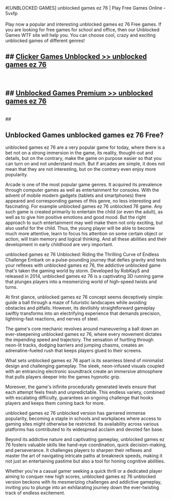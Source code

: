 #[UNBLOCKED GAMES] unblocked games ez 76 | Play Free Games Online - 5vxfp <br>
<br>
Play now a popular and interesting unblocked games ez 76 Free games. If you are looking for free games for school and office, then our Unblocked Games WTF site will help you. You can choose cool, crazy and exciting unblocked games of different genres!


## ##  [Clicker Games Unblocked >> unblocked games ez 76](http://freeplayer.one?title=unblocked_games_ez_76&ref=22)
  <br>

##  ## [Unblocked Games Premium >> unblocked games ez 76](http://freeplayer.one?title=unblocked_games_ez_76&ref=22)
  <br>
  ##



## Unblocked Games unblocked games ez 76 Free?

unblocked games ez 76 are a very popular game for today, where there is a bet not on a strong immersion in the game, its reality, thought-out and details, but on the contrary, make the game on purpose easier so that you can turn on and not understand much. But if arcades are simple, it does not mean that they are not interesting, but on the contrary even enjoy more popularity.

Arcade is one of the most popular game genres. It acquired its prevalence through computer games as well as entertainment for consoles. With the advent of mobile modern gadgets (tablets and smartphones) there appeared and corresponding games of this genre, no less interesting and fascinating. For example unblocked games ez 76 unblocked 76 game. Any such game is created primarily to entertain the child (or even the adult), as well as to give him positive emotions and good mood. But the right approach to such entertainment may well make them not only exciting, but also useful for the child. Thus, the young player will be able to become much more attentive, learn to focus his attention on some certain object or action, will train memory and logical thinking. And all these abilities and their development in early childhood are very important.

unblocked games ez 76 Unblocked: Riding the Thrilling Curve of Endless Challenge
Embark on a pulse-pounding journey that defies gravity and tests your reflexes with unblocked games ez 76, the addictive unblocked game that's taken the gaming world by storm. Developed by RobKayS and released in 2014, unblocked games ez 76 is a captivating 3D running game that plunges players into a mesmerizing world of high-speed twists and turns.

At first glance, unblocked games ez 76 concept seems deceptively simple: guide a ball through a maze of futuristic landscapes while avoiding obstacles and pitfalls. However, its devilishly straightforward gameplay swiftly transforms into an electrifying experience that demands precision, lightning-fast reactions, and nerves of steel.

The game's core mechanic revolves around maneuvering a ball down an ever-steepening unblocked games ez 76, where every movement dictates the impending speed and trajectory. The sensation of hurtling through neon-lit tracks, dodging barriers and jumping chasms, creates an adrenaline-fueled rush that keeps players glued to their screens.

What sets unblocked games ez 76 apart is its seamless blend of minimalist design and challenging gameplay. The sleek, neon-infused visuals coupled with an entrancing electronic soundtrack create an immersive atmosphere that pulls players deeper into the games hypnotic grip.

Moreover, the game's infinite procedurally generated levels ensure that each attempt feels fresh and unpredictable. This endless variety, combined with escalating difficulty, guarantees an ongoing challenge that hooks players and keeps them coming back for more.

unblocked games ez 76 unblocked version has garnered immense popularity, becoming a staple in schools and workplaces where access to gaming sites might otherwise be restricted. Its availability across various platforms has contributed to its widespread acclaim and devoted fan base.

Beyond its addictive nature and captivating gameplay, unblocked games ez 76 fosters valuable skills like hand-eye coordination, quick decision-making, and perseverance. It challenges players to sharpen their reflexes and master the art of navigating intricate paths at breakneck speeds, making it not just an entertaining pastime but also a tool for honing cognitive abilities.

Whether you're a casual gamer seeking a quick thrill or a dedicated player aiming to conquer new high scores, unblocked games ez 76 unblocked version beckons with its mesmerizing challenges and addictive gameplay, inviting you to plunge into an exhilarating journey down the ever-twisting track of endless excitement.